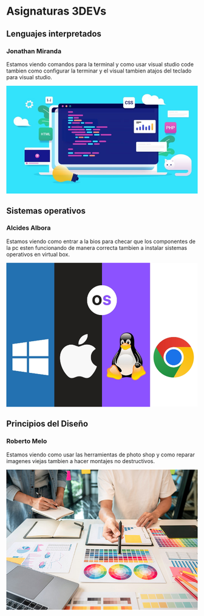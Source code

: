 # Asignaturas 3DEVs

## Lenguajes interpretados

### Jonathan Miranda

Estamos viendo comandos para la terminal y como usar visual studio code tambien como configurar la terminar y el visual tambien atajos del teclado para visual studio.

![Foto](/assets/lenguajes%20interpretados.jpg)

## Sistemas operativos

### Alcides Albora

Estamos viendo como entrar a la bios para checar que los componentes de la pc esten funcionando de manera correcta tambien a instalar sistemas operativos en virtual box.

![Foto](/assets/Sistemas-Operativos-1.jpg)

## Principios del Diseño

### Roberto Melo

Estamos viendo como usar las herramientas de photo shop y como reparar imagenes viejas tambien a hacer montajes no destructivos.

![Foto](/assets/composicion-diseno-grafico.jpg)
